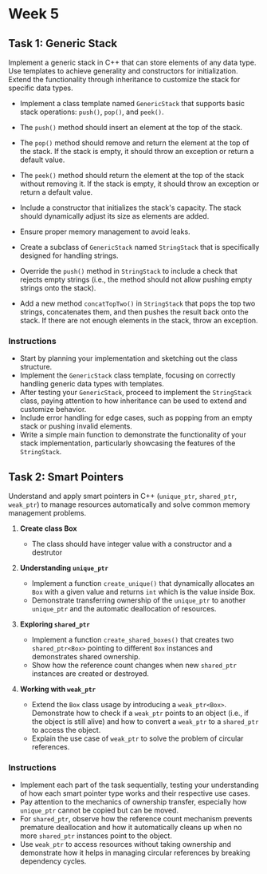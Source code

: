 # Week 5

## Task 1: Generic Stack

Implement a generic stack in C++ that can store elements of any data type. Use templates to achieve generality and constructors for initialization. Extend the functionality through inheritance to customize the stack for specific data types.

- Implement a class template named `GenericStack` that supports basic stack operations: `push()`, `pop()`, and `peek()`.
- The `push()` method should insert an element at the top of the stack.
- The `pop()` method should remove and return the element at the top of the stack. If the stack is empty, it should throw an exception or return a default value.
- The `peek()` method should return the element at the top of the stack without removing it. If the stack is empty, it should throw an exception or return a default value.
- Include a constructor that initializes the stack's capacity. The stack should dynamically adjust its size as elements are added.
- Ensure proper memory management to avoid leaks.

- Create a subclass of `GenericStack` named `StringStack` that is specifically designed for handling strings.
- Override the `push()` method in `StringStack` to include a check that rejects empty strings (i.e., the method should not allow pushing empty strings onto the stack).
- Add a new method `concatTopTwo()` in `StringStack` that pops the top two strings, concatenates them, and then pushes the result back onto the stack. If there are not enough elements in the stack, throw an exception.

### Instructions

- Start by planning your implementation and sketching out the class structure.
- Implement the `GenericStack` class template, focusing on correctly handling generic data types with templates.
- After testing your `GenericStack`, proceed to implement the `StringStack` class, paying attention to how inheritance can be used to extend and customize behavior.
- Include error handling for edge cases, such as popping from an empty stack or pushing invalid elements.
- Write a simple main function to demonstrate the functionality of your stack implementation, particularly showcasing the features of the `StringStack`.

## Task 2: Smart Pointers

Understand and apply smart pointers in C++ (`unique_ptr`, `shared_ptr`, `weak_ptr`) to manage resources automatically and solve common memory management problems.

1. **Create class Box**

   - The class should have integer value with a constructor and a destrutor

1. **Understanding `unique_ptr`**
   - Implement a function `create_unique()` that dynamically allocates an `Box` with a given value and returns `int` which is the value inside Box.
   - Demonstrate transferring ownership of the `unique_ptr` to another `unique_ptr` and the automatic deallocation of resources.

1. **Exploring `shared_ptr`**
   - Implement a function `create_shared_boxes()` that creates two `shared_ptr<Box>` pointing to different `Box` instances and demonstrates shared ownership.
   - Show how the reference count changes when new `shared_ptr` instances are created or destroyed.

1. **Working with `weak_ptr`**
   - Extend the `Box` class usage by introducing a `weak_ptr<Box>`. Demonstrate how to check if a `weak_ptr` points to an object (i.e., if the object is still alive) and how to convert a `weak_ptr` to a `shared_ptr` to access the object.
   - Explain the use case of `weak_ptr` to solve the problem of circular references.

### Instructions

- Implement each part of the task sequentially, testing your understanding of how each smart pointer type works and their respective use cases.
- Pay attention to the mechanics of ownership transfer, especially how `unique_ptr` cannot be copied but can be moved.
- For `shared_ptr`, observe how the reference count mechanism prevents premature deallocation and how it automatically cleans up when no more `shared_ptr` instances point to the object.
- Use `weak_ptr` to access resources without taking ownership and demonstrate how it helps in managing circular references by breaking dependency cycles.
